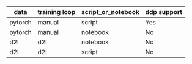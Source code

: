 
| data  | training loop | script_or_notebook| ddp support |
|-------| --------------|-------------------|-------------|
|pytorch| manual        | script | Yes |
|pytorch| manual        | notebook | No |
| d2l   | d2l           | notebook | No |
| d2l   | d2l           | script | No |

